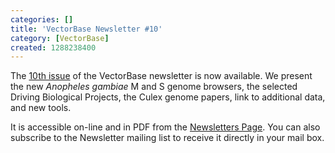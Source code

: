 ```yaml
---
categories: []
title: 'VectorBase Newsletter #10'
category: [VectorBase]
created: 1288238400
---
```

The  <a href="/newsletters/issue-10">10th issue</a> of the VectorBase newsletter is now available. We present the new <i>Anopheles gambiae</i> M and S genome browsers, the selected Driving Biological Projects, the Culex genome papers, link to additional data, and new tools.
<p>
It is accessible on-line and in PDF from the <a href="/newsletters">Newsletters Page</a>. You can also subscribe to the Newsletter mailing list to receive it directly in your mail box. 
